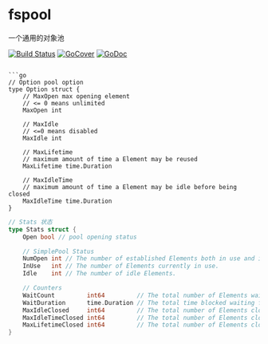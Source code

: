 # fspool
一个通用的对象池

[![Build Status](https://travis-ci.org/fsgo/fspool.png?branch=master)](https://travis-ci.org/fsgo/fspool)
[![GoCover](https://gocover.io/_badge/github.com/fsgo/fspool?status.svg)](https://gocover.io/github.com/fsgo/fspool)
[![GoDoc](https://godoc.org/github.com/fsgo/fspool?status.svg)](https://godoc.org/github.com/fsgo/fspool)


```

```go
// Option pool option
type Option struct {
	// MaxOpen max opening element
	// <= 0 means unlimited
	MaxOpen int

	// MaxIdle
	// <=0 means disabled
	MaxIdle int

	// MaxLifetime
	// maximum amount of time a Element may be reused
	MaxLifetime time.Duration

	// MaxIdleTime
	// maximum amount of time a Element may be idle before being closed
	MaxIdleTime time.Duration
}
```

```go
// Stats 状态
type Stats struct {
    Open bool // pool opening status

	// SimplePool Status
	NumOpen int // The number of established Elements both in use and idle.
	InUse   int // The number of Elements currently in use.
	Idle    int // The number of idle Elements.

	// Counters
	WaitCount         int64         // The total number of Elements waited for.
	WaitDuration      time.Duration // The total time blocked waiting for a new element.
	MaxIdleClosed     int64         // The total number of Elements closed.
	MaxIdleTimeClosed int64         // The total number of Elements closed.
	MaxLifetimeClosed int64         // The total number of Elements closed.
}
```